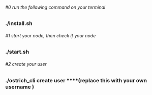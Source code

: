 ###### #0 run the following command on your terminal
### ./install.sh

###### #1 start your node, then check if your node

### ./start.sh

###### #2 create your user
### ./ostrich_cli  create  user  ****(replace this with your own username )
